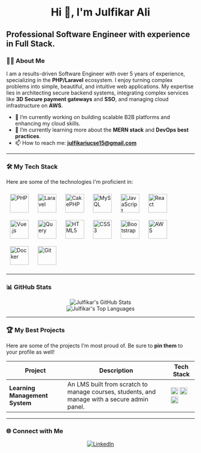 <h1 align="center">Hi 👋, I'm Julfikar Ali</h1>
<h2> Professional Software Engineer with experience in Full Stack. </h2>

### 👨‍💻 About Me

I am a results-driven Software Engineer with over 5 years of experience, specializing in the **PHP/Laravel** ecosystem. I enjoy turning complex problems into simple, beautiful, and intuitive web applications. My expertise lies in architecting secure backend systems, integrating complex services like **3D Secure payment gateways** and **SSO**, and managing cloud infrastructure on **AWS**.

- 🔭 I’m currently working on building scalable B2B platforms and enhancing my cloud skills.
- 🌱 I’m currently learning more about the **MERN stack** and **DevOps best practices**.
- 📫 How to reach me: **julfikariucse15@gmail.com**

---

### 🛠️ My Tech Stack

Here are some of the technologies I'm proficient in:

<p align="left">
  <!-- Backend -->
  <a href="https://www.php.net/" target="_blank"><img style="margin: 10px" src="https://profilinator.rishav.dev/skills-assets/php-original.svg" alt="PHP" height="50" /></a>
  <a href="https://laravel.com/" target="_blank"><img style="margin: 10px" src="https://profilinator.rishav.dev/skills-assets/laravel-plain-wordmark.svg" alt="Laravel" height="50" /></a>
  <a href="https://cakephp.org/" target="_blank"><img style="margin: 10px" src="https://cdn.jsdelivr.net/gh/devicons/devicon/icons/cakephp/cakephp-original-wordmark.svg" alt="CakePHP" height="50" /></a>
  <a href="https://www.mysql.com/" target="_blank"><img style="margin: 10px" src="https://profilinator.rishav.dev/skills-assets/mysql-original-wordmark.svg" alt="MySQL" height="50" /></a>
  <!-- Frontend -->
  <a href="https://www.javascript.com/" target="_blank"><img style="margin: 10px" src="https://profilinator.rishav.dev/skills-assets/javascript-original.svg" alt="JavaScript" height="50" /></a>
  <a href="https://reactjs.org/" target="_blank"><img style="margin: 10px" src="https://profilinator.rishav.dev/skills-assets/react-original-wordmark.svg" alt="React" height="50" /></a>
  <a href="https://vuejs.org/" target="_blank"><img style="margin: 10px" src="https://profilinator.rishav.dev/skills-assets/vuejs-original-wordmark.svg" alt="Vue.js" height="50" /></a>
  <a href="https://jquery.com/" target="_blank"><img style="margin: 10px" src="https://cdn.jsdelivr.net/gh/devicons/devicon/icons/jquery/jquery-original-wordmark.svg" alt="jQuery" height="50" /></a>
  <a href="https://www.w3.org/TR/html5/" target="_blank"><img style="margin: 10px" src="https://profilinator.rishav.dev/skills-assets/html5-original-wordmark.svg" alt="HTML5" height="50" /></a>
  <a href="https://www.w3.org/TR/CSS/" target="_blank"><img style="margin: 10px" src="https://profilinator.rishav.dev/skills-assets/css3-original-wordmark.svg" alt="CSS3" height="50" /></a>
  <a href="https://getbootstrap.com/docs/3.4/javascript/" target="_blank"><img style="margin: 10px" src="https://profilinator.rishav.dev/skills-assets/bootstrap-plain.svg" alt="Bootstrap" height="50" /></a>
  <!-- Cloud & DevOps -->
  <a href="https://aws.amazon.com/" target="_blank"><img style="margin: 10px" src="https://profilinator.rishav.dev/skills-assets/amazonwebservices-original-wordmark.svg" alt="AWS" height="50" /></a>
  <a href="https://www.docker.com/" target="_blank"><img style="margin: 10px" src="https://profilinator.rishav.dev/skills-assets/docker-original-wordmark.svg" alt="Docker" height="50" /></a>
  <a href="https://git-scm.com/" target="_blank"><img style="margin: 10px" src="https://profilinator.rishav.dev/skills-assets/git-scm-icon.svg" alt="Git" height="50" /></a>
</p>

---

### 📊 GitHub Stats

<p align="center">
  <!-- The "include_all_commits=true" parameter was removed to prevent timeouts -->
  <img src="https://github-readme-stats.vercel.app/api?username=julfikariu&show_icons=true&theme=dracula&count_private=true" alt="Julfikar's GitHub Stats"/>
  <br/>
  <img src="https://github-readme-stats.vercel.app/api/top-langs/?username=julfikariu&layout=compact&langs_count=8&theme=dracula" alt="Julfikar's Top Languages"/>
</p>

---

### 🏆 My Best Projects

Here are some of the projects I'm most proud of. Be sure to **pin them** to your profile as well!

| Project                                    | Description                                                                                             | Tech Stack                                                                                                                                                                                                                                                            |
| ------------------------------------------ | ------------------------------------------------------------------------------------------------------- | --------------------------------------------------------------------------------------------------------------------------------------------------------------------------------------------------------------------------------------------------------------------- |
| **Learning Management System**             | An LMS built from scratch to manage courses, students, and manage with a secure admin panel. | <img src="https://profilinator.rishav.dev/skills-assets/laravel-plain-wordmark.svg" alt="Laravel" height="20" /> <img src="https://profilinator.rishav.dev/skills-assets/mysql-original-wordmark.svg" alt="MySQL" height="20" /> <img src="https://profilinator.rishav.dev/skills-assets/bootstrap-plain.svg" alt="Bootstrap" height="20" /> |
                                                                                                                                                                                                              
---

### 🌐 Connect with Me

<p align="center">
  <a href="https://www.linkedin.com/in/md-julfikar-ali">
    <img src="https://img.shields.io/badge/LinkedIn-0077B5?style=for-the-badge&logo=linkedin&logoColor=white" alt="LinkedIn"/>
  </a>
</p>
